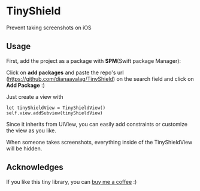 # TinyShield
Prevent taking screenshots on iOS

## Usage

First, add the project as a package with <strong>SPM</strong>(Swift package Manager):

Click on <strong>add packages</strong> and paste the repo's url (https://github.com/dianaayalag/TinyShield) on the search field and click on <strong>Add Package</strong> :)

Just create a view with

```
let tinyShieldView = TinyShieldView()
self.view.addSubview(tinyShieldView)
```

    
Since it inherits from UIView, you can easily add constraints or customize the view as you like.

When someone takes screenshots, everything inside of the TinyShieldView will be hidden.

## Acknowledges

If you like this tiny library, you can [buy me a coffee](https://paypal.me/dianaayalag) :)
